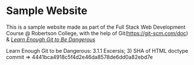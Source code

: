 # Sample Website

This is a sample website made as part of the Full Stack Web Development Course @ Robertson College, 
with the help of Git(https://git-scm.com/doc) & [*Learn Enough Git to Be Dangerous*](https://www.learnenough.com/git-tutorial) 

Learn Enough Git to be Dangerous: 3.1.1 Excersis; 3) SHA of HTML doctype commit => 4441bca4918c5f4d2e46da8578de6dd0a82ebd7e
